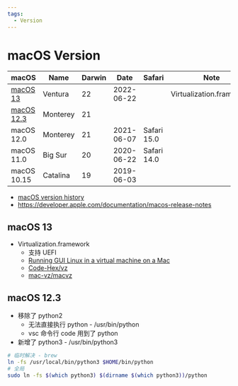 ```yaml
---
tags:
  - Version
---
```


# macOS Version

| macOS        | Name     | Darwin | Date       | Safari      | Note                     |
| ------------ | -------- | ------ | ---------- | ----------- | ------------------------ |
| [macOS 13]   | Ventura  | 22     | 2022-06-22 |             | Virtualization.framework |
| [macOS 12.3] | Monterey | 21     |            |
| macOS 12.0   | Monterey | 21     | 2021-06-07 | Safari 15.0 |
| macOS 11.0   | Big Sur  | 20     | 2020-06-22 | Safari 14.0 |
| macOS 10.15  | Catalina | 19     | 2019-06-03 |

[macos 13]: #macos-13
[macos 12.3]: #macos-123

- [macOS version history](https://en.wikipedia.org/wiki/MacOS_version_history)
- https://developer.apple.com/documentation/macos-release-notes

## macOS 13

- Virtualization.framework
  - 支持 UEFI
  - [Running GUI Linux in a virtual machine on a Mac](https://developer.apple.com/documentation/virtualization/running_gui_linux_in_a_virtual_machine_on_a_mac?language=objc)
  - [Code-Hex/vz](https://github.com/Code-Hex/vz)
  - [mac-vz/macvz](https://github.com/mac-vz/macvz)

## macOS 12.3

- 移除了 python2
  - 无法直接执行 python - /usr/bin/python
  - vsc 命令行 code 用到了 python
- 新增了 python3 - /usr/bin/python3

```bash
# 临时解决 - brew
ln -fs /usr/local/bin/python3 $HOME/bin/python
# 全局
sudo ln -fs $(which python3) $(dirname $(which python3))/python
```
